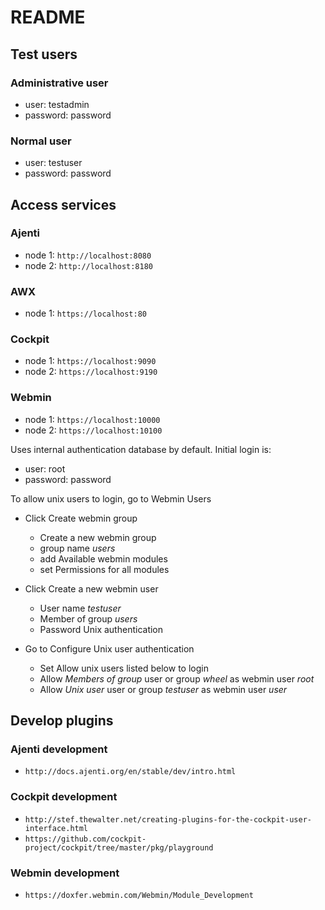 # README

## Test users

### Administrative user

- user: testadmin
- password: password

### Normal user

- user: testuser
- password: password

## Access services

### Ajenti

- node 1: `http://localhost:8080`
- node 2: `http://localhost:8180`

### AWX

- node 1: `https://localhost:80`

### Cockpit

- node 1: `https://localhost:9090`
- node 2: `https://localhost:9190`

### Webmin

- node 1: `https://localhost:10000`
- node 2: `https://localhost:10100`

Uses internal authentication database by default. Initial login is:

- user: root
- password: password

To allow unix users to login, go to Webmin Users

- Click Create webmin group

  - Create a new webmin group
  - group name *users*
  - add Available webmin modules
  - set Permissions for all modules

- Click Create a new webmin user

  - User name *testuser*
  - Member of group *users*
  - Password Unix authentication

- Go to Configure Unix user authentication

  - Set Allow unix users listed below to login
  - Allow *Members of group* user or group *wheel* as webmin user *root*
  - Allow *Unix user* user or group *testuser* as webmin user *user*

## Develop plugins

### Ajenti development

- `http://docs.ajenti.org/en/stable/dev/intro.html`

### Cockpit development

- `http://stef.thewalter.net/creating-plugins-for-the-cockpit-user-interface.html`
- `https://github.com/cockpit-project/cockpit/tree/master/pkg/playground`

### Webmin development

- `https://doxfer.webmin.com/Webmin/Module_Development`
